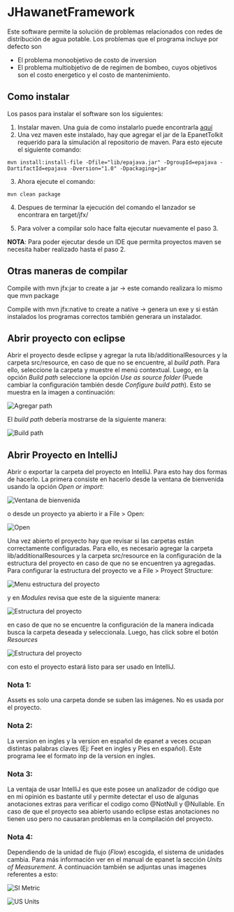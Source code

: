# JHawanetFramework

Este software permite la solución de problemas relacionados con redes de distribución de agua potable. Los problemas que el programa incluye por defecto son
+ El problema monoobjetivo de costo de inversion
+ El problema multiobjetivo de de regimen de bombeo, cuyos objetivos son el costo energetico y el costo de mantenimiento.

## Como instalar

Los pasos para instalar el software son los siguientes:

1. Instalar maven. Una guia de como instalarlo puede encontrarla [aquí](hhttps://maven.apache.org/index.html)
2. Una vez maven este instalado, hay que agregar el jar de la EpanetTolkit requerido para la simulación al repositorio de maven. Para esto ejecute el siguiente comando: 

```
mvn install:install-file -Dfile="lib/epajava.jar" -DgroupId=epajava -DartifactId=epajava -Dversion="1.0" -Dpackaging=jar
```
3. Ahora ejecute el comando:
```
mvn clean package
``` 
4. Despues de terminar la ejecución del comando el lanzador se encontrara en target/jfx/

5. Para volver a compilar solo hace falta ejecutar nuevamente el paso 3.

**NOTA**: Para poder ejecutar desde un IDE que permita proyectos maven se necesita haber realizado hasta el paso 2.

## Otras maneras de compilar
Compile with mvn jfx:jar to create a jar -> este comando realizara lo mismo que mvn package

Compile with mvn jfx:native to create a native -> genera un exe y si están instalados los programas correctos también generara un instalador.

## Abrir proyecto con eclipse
Abrir el proyecto desde eclipse y agregar la ruta lib/additionalResources y la carpeta src/resource, en caso de que no se encuentre, al *build path*. Para ello, seleccione la carpeta y muestre el menú contextual. Luego, en la opción *Build path* seleccione la opción *Use as source folder* (Puede cambiar la configuración también desde *Configure build path*). Esto se muestra en la imagen a continuación:

![Agregar path](assets/addPath.png)

El *build path* debería mostrarse de la siguiente manera:

![Build path](assets/BuildPath.png)

## Abrir Proyecto en IntelliJ
Abrir o exportar la carpeta del proyecto en IntelliJ. Para esto hay dos formas de hacerlo. La primera consiste en hacerlo desde la ventana de bienvenida usando la opción *Open or import*:

![Ventana de bienvenida](assets/WelcomeViewIJ.png)

o desde un proyecto ya abierto ir a File > Open:

![Open](assets/IntelliJOpen.png)

Una vez abierto el proyecto hay que revisar si las carpetas están correctamente configuradas. Para ello, es necesario agregar la carpeta lib/additionalResources y la carpeta src/resource en la configuración de la estructura del proyecto en caso de que no se encuentren ya agregadas. Para configurar la estructura del proyecto ve a File > Proyect Structure:

![Menu estructura del proyecto](assets/ProyectStructureMenu.png)

y en *Modules* revisa que este de la siguiente manera:

![Estructura del proyecto](assets/ProyectStructure.png)

en caso de que no se encuentre la configuración de la manera indicada busca la carpeta deseada y seleccionala. Luego, has click sobre el botón *Resources*

![Estructura del proyecto](assets/ProyectStructureAddResource.png)

con esto el proyecto estará listo para ser usado en IntelliJ. 

### Nota 1:
 Assets es solo una carpeta donde se suben las imágenes. No es usada por el proyecto.
### Nota 2:
 La version en ingles y la version en español de epanet a veces ocupan distintas palabras claves (Ej: Feet en ingles y Pies en español). Este programa lee el formato inp de la version en ingles.
### Nota 3:
 La ventaja de usar IntelliJ es que este posee un analizador de código que en mi opinión es bastante util y permite detectar el uso de algunas anotaciones extras para verificar el codigo como @NotNull y @Nullable. En caso de que el proyecto sea abierto usando eclipse estas anotaciones no tienen uso pero no causaran problemas en la compilación del proyecto.

### Nota 4:
Dependiendo de la unidad de flujo (*Flow*) escogida, el sistema de unidades cambia. Para más información ver en el manual de epanet la sección *Units of Measurement*. A continuación también se adjuntas unas imagenes referentes a esto:

![SI Metric](assets/SIMetric.png)

![US Units](assets/USUnits.png)

